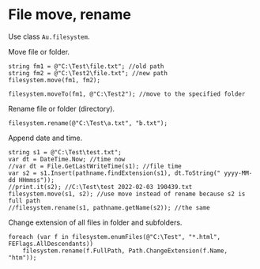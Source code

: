 # File move, rename

Use class `Au.filesystem`.

Move file or folder.

```
string fm1 = @"C:\Test\file.txt"; //old path
string fm2 = @"C:\Test2\file.txt"; //new path
filesystem.move(fm1, fm2);

filesystem.moveTo(fm1, @"C:\Test2"); //move to the specified folder
```

Rename file or folder (directory).

```
filesystem.rename(@"C:\Test\a.txt", "b.txt");
```

Append date and time.

```
string s1 = @"C:\Test\test.txt";
var dt = DateTime.Now; //time now
//var dt = File.GetLastWriteTime(s1); //file time
var s2 = s1.Insert(pathname.findExtension(s1), dt.ToString(" yyyy-MM-dd HHmmss"));
//print.it(s2); //C:\Test\test 2022-02-03 190439.txt
filesystem.move(s1, s2); //use move instead of rename because s2 is full path
//filesystem.rename(s1, pathname.getName(s2)); //the same
```

Change extension of all files in folder and subfolders.

```
foreach (var f in filesystem.enumFiles(@"C:\Test", "*.html", FEFlags.AllDescendants))
	filesystem.rename(f.FullPath, Path.ChangeExtension(f.Name, "htm"));
```